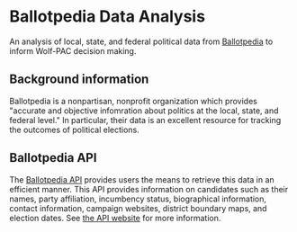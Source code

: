 # Ballotpedia Data Analysis
An analysis of local, state, and federal political data from [Ballotpedia](https://ballotpedia.org/Main_Page) to inform Wolf-PAC decision making. 

## Background information
Ballotpedia is a nonpartisan, nonprofit organization which provides "accurate and objective infomration about politics at the local, state, and federal level." In particular, their data is an excellent resource for tracking the outcomes of political elections. 

## Ballotpedia API
The [Ballotpedia API](https://ballotpedia.org/API-documentation) provides users the means to retrieve this data in an efficient manner. This API provides information on candidates such as their names, party affiliation, incumbency status, biographical information, contact information, campaign websites, district boundary maps, and election dates. See [the API website](https://ballotpedia.org/API-documentation) for more information. 
